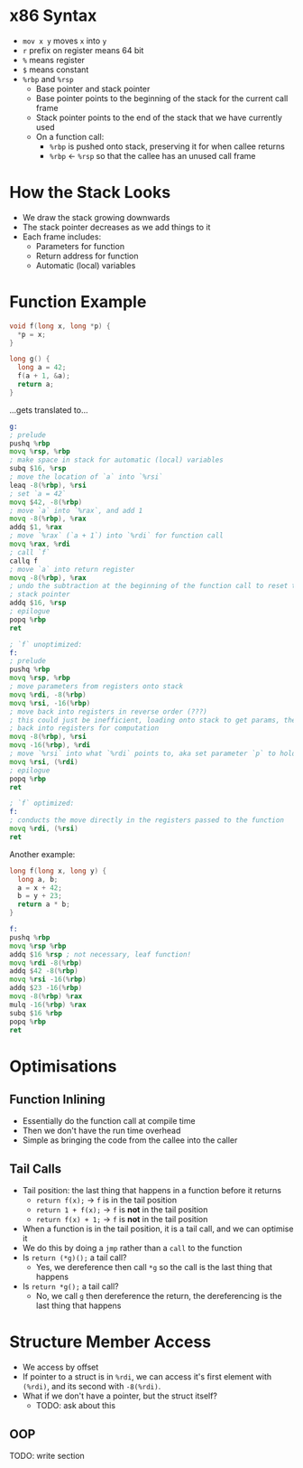 # x86 Syntax

- `mov x y` moves `x` into `y`
- `r` prefix on register means 64 bit
- `%` means register
- `$` means constant
- `%rbp` and `%rsp`
  - Base pointer and stack pointer
  - Base pointer points to the beginning of the stack for the current call frame
  - Stack pointer points to the end of the stack that we have currently used
  - On a function call:
    - `%rbp` is pushed onto stack, preserving it for when callee returns
    - `%rbp` <- `%rsp` so that the callee has an unused call frame

# How the Stack Looks

- We draw the stack growing downwards
- The stack pointer decreases as we add things to it
- Each frame includes:
  - Parameters for function
  - Return address for function
  - Automatic (local) variables

# Function Example

```c
void f(long x, long *p) {
  *p = x;
}

long g() {
  long a = 42;
  f(a + 1, &a);
  return a;
}
```
...gets translated to...
```asm
g:
; prelude
pushq %rbp
movq %rsp, %rbp
; make space in stack for automatic (local) variables
subq $16, %rsp
; move the location of `a` into `%rsi`
leaq -8(%rbp), %rsi
; set `a = 42`
movq $42, -8(%rbp)
; move `a` into `%rax`, and add 1
movq -8(%rbp), %rax
addq $1, %rax
; move `%rax` (`a + 1`) into `%rdi` for function call
movq %rax, %rdi
; call `f`
callq f
; move `a` into return register
movq -8(%rbp), %rax
; undo the subtraction at the beginning of the function call to reset the
; stack pointer
addq $16, %rsp
; epilogue
popq %rbp
ret

; `f` unoptimized:
f:
; prelude
pushq %rbp
movq %rsp, %rbp
; move parameters from registers onto stack
movq %rdi, -8(%rbp)
movq %rsi, -16(%rbp)
; move back into registers in reverse order (???)
; this could just be inefficient, loading onto stack to get params, then
; back into registers for computation
movq -8(%rbp), %rsi
movq -16(%rbp), %rdi
; move `%rsi` into what `%rdi` points to, aka set parameter `p` to hold `x`
movq %rsi, (%rdi)
; epilogue
popq %rbp
ret

; `f` optimized:
f:
; conducts the move directly in the registers passed to the function
movq %rdi, (%rsi)
ret
```

Another example:
```c
long f(long x, long y) {
  long a, b;
  a = x + 42;
  b = y + 23;
  return a * b;
}
```
```asm
f:
pushq %rbp
movq %rsp %rbp
addq $16 %rsp ; not necessary, leaf function!
movq %rdi -8(%rbp)
addq $42 -8(%rbp)
movq %rsi -16(%rbp)
addq $23 -16(%rbp)
movq -8(%rbp) %rax
mulq -16(%rbp) %rax
subq $16 %rbp
popq %rbp
ret
```

# Optimisations

## Function Inlining

- Essentially do the function call at compile time
- Then we don't have the run time overhead
- Simple as bringing the code from the callee into the caller

## Tail Calls

- Tail position: the last thing that happens in a function before it returns
  - `return f(x);` → `f` is in the tail position
  - `return 1 + f(x);` → `f` is **not** in the tail position
  - `return f(x) + 1;` → `f` is **not** in the tail position
- When a function is in the tail position, it is a tail call, and we can optimise it
- We do this by doing a `jmp` rather than a `call` to the function
- Is `return (*g)();` a tail call?
  - Yes, we dereference then call `*g` so the call is the last thing that happens
- Is `return *g();` a tail call?
  - No, we call `g` then dereference the return, the dereferencing is the last thing that happens

# Structure Member Access

- We access by offset
- If pointer to a struct is in `%rdi`, we can access it's first element with `(%rdi)`, and its second with `-8(%rdi)`.
- What if we don't have a pointer, but the struct itself?
  - TODO: ask about this

## OOP

TODO: write section

